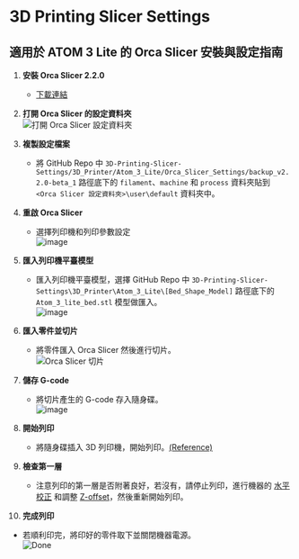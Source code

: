# 3D Printing Slicer Settings  

## 適用於 ATOM 3 Lite 的 Orca Slicer 安裝與設定指南  

1. **安裝 Orca Slicer 2.2.0**  
   - [下載連結](https://github.com/SoftFever/OrcaSlicer/releases/tag/v2.2.0-beta)  

2. **打開 Orca Slicer 的設定資料夾**  
   ![打開 Orca Slicer 設定資料夾](https://github.com/user-attachments/assets/a25e2c53-8bf1-439a-853a-231aa897e807)  
   
3. **複製設定檔案**  
   - 將 GitHub Repo 中 `3D-Printing-Slicer-Settings/3D_Printer/Atom_3_Lite/Orca_Slicer_Settings/backup_v2.2.0-beta_1` 路徑底下的 `filament`、`machine` 和 `process` 資料夾貼到 `<Orca Slicer 設定資料夾>\user\default` 資料夾中。  

4. **重啟 Orca Slicer**  
   - 選擇列印機和列印參數設定  
     ![image](https://github.com/user-attachments/assets/a1c21eb1-129f-4833-80ee-2a17bfb285e4)  

5. **匯入列印機平臺模型**  
   - 匯入列印機平臺模型，選擇 GitHub Repo 中 `3D-Printing-Slicer-Settings\3D_Printer\Atom_3_Lite\[Bed_Shape_Model]` 路徑底下的 `Atom_3_lite_bed.stl` 模型做匯入。  
     ![image](https://github.com/user-attachments/assets/e751a973-2cd2-4189-9978-4eefcdab0c72)  

6. **匯入零件並切片**  
   - 將零件匯入 Orca Slicer 然後進行切片。  
     ![Orca Slicer 切片](https://github.com/user-attachments/assets/bcdeb459-aa02-4c4a-8978-dcd263a561c7)  

7. **儲存 G-code**  
   - 將切片產生的 G-code 存入隨身碟。  
     ![image](https://github.com/user-attachments/assets/e3629ed0-8a4d-4d52-96f6-d0730fb6069b)  

8. **開始列印**  
   - 將隨身碟插入 3D 列印機，開始列印。[(Reference)](https://irp.cdn-website.com/fc22b9d3/files/uploaded/ZH-Atom%203%20User_s%20Manual%20Final%20%281%29.pdf)  

9. **檢查第一層**  
   - 注意列印的第一層是否附著良好，若沒有，請停止列印，進行機器的 [水平校正](https://www.atom3dp.com/instruction/start/usermanual/bedleveling/stl/atom-3-/-3-lite) 和調整 [Z-offset](https://www.atom3dp.com/instruction/start/usermanual/bedleveling/stl/z---offset-調整)，然後重新開始列印。  

10. **完成列印**  
   - 若順利印完，將印好的零件取下並關閉機器電源。  
     ![Done](https://github.com/user-attachments/assets/1c8423b1-beee-47c4-81e9-191a5e1a787a)  
